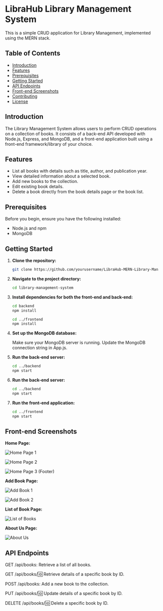 # LibraHub Library Management System

This is a simple CRUD application for Library Management, implemented using the MERN stack.

## Table of Contents
- [Introduction](#introduction)
- [Features](#features)
- [Prerequisites](#prerequisites)
- [Getting Started](#getting-started)
- [API Endpoints](#api-endpoints)
- [Front-end Screenshots](#front-end-screenshots)
- [Contributing](#contributing)
- [License](#license)

## Introduction

The Library Management System allows users to perform CRUD operations on a collection of books. It consists of a back-end API developed with Node.js, Express, and MongoDB, and a front-end application built using a front-end framework/library of your choice.

## Features

- List all books with details such as title, author, and publication year.
- View detailed information about a selected book.
- Add new books to the collection.
- Edit existing book details.
- Delete a book directly from the book details page or the book list.

## Prerequisites

Before you begin, ensure you have the following installed:

- Node.js and npm
- MongoDB

## Getting Started

1. **Clone the repository:**

   ```bash
   git clone https://github.com/yourusername/LibraHub-MERN-Library-Management-System
   
2. **Navigate to the project directory:**
   
    ```bash
   cd library-management-system
    
3. **Install dependencies for both the front-end and back-end:**
   
    ```bash
   cd backend
   npm install

   cd ../frontend
   npm install
4. **Set up the MongoDB database:**
   
   Make sure your MongoDB server is running.
   Update the MongoDB connection string in App.js.

5. **Run the back-end server:**
   
    ```bash
   cd ../backend
   npm start

6. **Run the back-end server:**
   
    ```bash
   cd ../backend
   npm start
    
7. **Run the front-end application:**
   
    ```bash
   cd ../frontend
   npm start


## Front-end Screenshots

 **Home Page:**

![Home Page 1](https://github.com/malsha11/LibraHub-MERN-Library-Management-System/assets/84215169/ab6e5ee3-06db-4f3b-ace1-292da231b317)

![Home Page 2](https://github.com/malsha11/LibraHub-MERN-Library-Management-System/assets/84215169/310c1789-2e1a-4607-bc62-96dfab6aa938)

![Home Page 3 (Footer)](https://github.com/malsha11/LibraHub-MERN-Library-Management-System/assets/84215169/f073d95f-eb01-410e-bf19-1d33dbbe21dc)


 **Add Book Page:**

![Add Book 1](https://github.com/malsha11/LibraHub-MERN-Library-Management-System/assets/84215169/09ed7135-55cd-4db6-9f8b-651822d79e2b)

![Add Book 2](https://github.com/malsha11/LibraHub-MERN-Library-Management-System/assets/84215169/6268b6ee-5db6-4f82-93ec-d701c8aa27ae)

 **List of Book Page:**

![List of Books](https://github.com/malsha11/LibraHub-MERN-Library-Management-System/assets/84215169/52aaa1a7-a46c-4951-b574-a1f094ee9fa9)

 **About Us Page:**

![About Us](https://github.com/malsha11/LibraHub-MERN-Library-Management-System/assets/84215169/f0e89875-dc13-41d1-9798-4bed0d12e2ef)


## API Endpoints

GET /api/books: Retrieve a list of all books.

GET /api/books/:id: Retrieve details of a specific book by ID.

POST /api/books: Add a new book to the collection.

PUT /api/books/:id: Update details of a specific book by ID.

DELETE /api/books/:id: Delete a specific book by ID.
